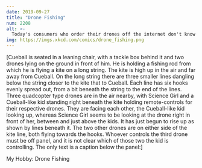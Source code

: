 ```yaml
---
date: 2019-09-27
title: "Drone Fishing"
num: 2208
alt: >-
  Today's consumers who order their drones off the internet don't know the joy of going out in nature and returning with a drone that you caught yourself, whose angry owners you fought off with your own two hands.
img: https://imgs.xkcd.com/comics/drone_fishing.png
---
```

[Cueball is seated in a leaning chair, with a tackle box behind it and two drones lying on the ground in front of him. He is holding a fishing rod from which he is flying a kite on a long string. The kite is high up in the air and far away from Cueball. On the long string there are three smaller lines dangling below the string closer to the kite that to Cueball. Each line has six hooks evenly spread out, from a bit beneath the string to the end of the lines. Three quadcopter type drones are in the air nearby, with Science Girl and a Cueball-like kid standing right beneath the kite holding remote-controls for their respective drones. They are facing each other, the Cueball-like kid looking up, whereas Science Girl seems to be looking at the drone right in front of her, between and just above the kids. It has just begun to rise up as shown by lines beneath it. The two other drones are on either side of the kite line, both flying towards the hooks. Whoever controls the third drone must be off panel, and it is not clear which of those two the kid is controlling. The only text is a caption below the panel:]

My Hobby: Drone Fishing